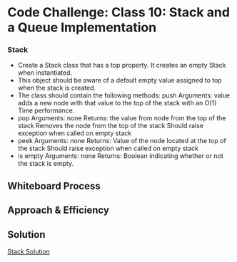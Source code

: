 # Code Challenge: Class 10: Stack and a Queue Implementation
### Stack
* Create a Stack class that has a top property. It creates an empty Stack when instantiated.
* This object should be aware of a default empty value assigned to top when the stack is created.
* The class should contain the following methods:
push
Arguments: value
adds a new node with that value to the top of the stack with an O(1) Time performance.
* pop
Arguments: none
Returns: the value from node from the top of the stack
Removes the node from the top of the stack
Should raise exception when called on empty stack
* peek
Arguments: none
Returns: Value of the node located at the top of the stack
Should raise exception when called on empty stack
* is empty
Arguments: none
Returns: Boolean indicating whether or not the stack is empty.

## Whiteboard Process
<!-- Embedded whiteboard image -->

## Approach & Efficiency
<!-- What approach did you take? Why? What is the Big O space/time for this approach? -->

## Solution
[Stack Solution](https://github.com/jennisung/data-structures-and-algorithms/tree/main/java/datastructures/lib/src/main/java/datastructures/stack)
